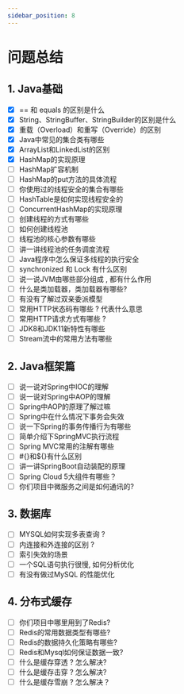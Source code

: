 ```yaml
---
sidebar_position: 8
---
```


# 问题总结

## 1. Java基础

- [x] == 和 equals 的区别是什么
- [x] String、StringBuffer、StringBuilder的区别是什么
- [x] 重载（Overload）和重写（Override）的区别
- [x] Java中常见的集合类有哪些
- [x] ArrayList和LinkedList的区别
- [x] HashMap的实现原理
- [ ] HashMap扩容机制
- [ ] HashMap的put方法的具体流程
- [ ] 你使用过的线程安全的集合有哪些
- [ ] HashTable是如何实现线程安全的
- [ ] ConcurrentHashMap的实现原理
- [ ] 创建线程的方式有哪些
- [ ] 如何创建线程池
- [ ] 线程池的核心参数有哪些
- [ ] 讲一讲线程池的任务调度流程
- [ ] Java程序中怎么保证多线程的执行安全
- [ ] synchronized 和 Lock 有什么区别
- [ ] 说一说JVM由哪些部分组成 , 都有什么作用
- [ ] 什么是类加载器，类加载器有哪些?
- [ ] 有没有了解过双亲委派模型
- [ ] 常用HTTP状态码有哪些 ? 代表什么意思
- [ ] 常用HTTP请求方式有哪些 ?
- [ ] JDK8和JDK11新特性有哪些
- [ ] Stream流中的常用方法有哪些

## 2. Java框架篇

- [ ] 说一说对Spring中IOC的理解
- [ ] 说一说对Spring中AOP的理解
- [ ] Spring中AOP的原理了解过嘛
- [ ] Spring中在什么情况下事务会失效
- [ ] 说一下Spring的事务传播行为有哪些
- [ ] 简单介绍下SpringMVC执行流程
- [ ] Spring MVC常用的注解有哪些
- [ ] #{}和${}有什么区别
- [ ] 讲一讲SpringBoot自动装配的原理
- [ ] Spring Cloud 5大组件有哪些？
- [ ] 你们项目中微服务之间是如何通讯的?

## 3. 数据库

- [ ] MYSQL如何实现多表查询 ?
- [ ] 内连接和外连接的区别 ?
- [ ] 索引失效的场景
- [ ] 一个SQL语句执行很慢, 如何分析优化
- [ ] 有没有做过MySQL 的性能优化

## 4. 分布式缓存

- [ ] 你们项目中哪里用到了Redis?
- [ ] Redis的常用数据类型有哪些?
- [ ] Redis的数据持久化策略有哪些?
- [ ] Redis和Mysql如何保证数据⼀致?
- [ ] 什么是缓存穿透 ? 怎么解决?
- [ ] 什么是缓存击穿 ? 怎么解决?
- [ ] 什么是缓存雪崩 ? 怎么解决？
